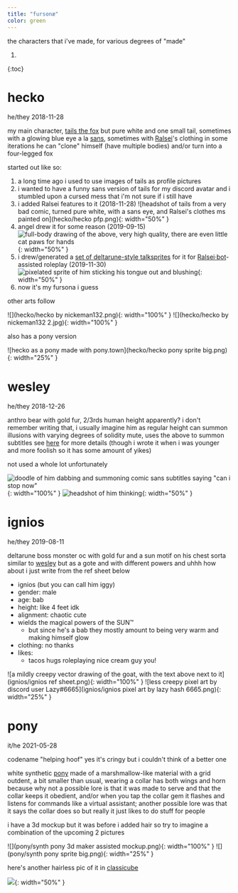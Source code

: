 ```yaml
---
title: "fursonæ"
color: green
---
```


the characters that i've made, for various degrees of "made"

1. 
{:toc}

# hecko
he/they
2018-11-28

my main character, [tails the fox](https://en.wikipedia.org/wiki/Tails_(character)) but pure white and one small tail, sometimes with a glowing blue eye a la [sans](https://undertale.fandom.com/wiki/Sans), sometimes with [Ralsei](https://deltarune.fandom.com/wiki/Ralsei)'s clothing
in some iterations he can "clone" himself (have multiple bodies) and/or turn into a four-legged fox

started out like so:
1. a long time ago i used to use images of tails as profile pictures
2. i wanted to have a funny sans version of tails for my discord avatar and i stumbled upon a cursed mess that i'm not sure if i still have
3. i added Ralsei features to it (2018-11-28)
  ![headshot of tails from a very bad comic, turned pure white, with a sans eye, and Ralsei's clothes ms painted on](hecko/hecko pfp.png){: width="50%" }
4. angel drew it for some reason (2019-09-15)
  ![full-body drawing of the above, very high quality, there are even little cat paws for hands](hecko/Untitled96_20190915093604_cropped.png){: width="50%" }
5. i drew/generated a [set of deltarune-style talksprites](https://github.com/Sobsz/heckosprites) for it for [Ralsei·bot](https://ralsei.chlod.net/)-assisted roleplay (2019-11-30)
	![pixelated sprite of him sticking his tongue out and blushing](hecko/dpb.png){: width="50%" }
6. now it's my fursona i guess

other arts follow

![](hecko/hecko by nickeman132.png){: width="100%" }
![](hecko/hecko by nickeman132 2.jpg){: width="100%" }

also has a pony version

![hecko as a pony made with pony.town](hecko/hecko pony sprite big.png){: width="25%" }

# wesley
he/they
2018-12-26

anthro bear with gold fur, 2/3rds human height apparently? i don't remember writing that, i usually imagine him as regular height
can summon illusions with varying degrees of solidity
mute, uses the above to summon subtitles
see [here](https://gist.github.com/Sobsz/38dc8aa415f53697ab04d4e9d2ffa0dd) for more details (though i wrote it when i was younger and more foolish so it has some amount of yikes)

not used a whole lot unfortunately

![doodle of him dabbing and summoning comic sans subtitles saying "can i stop now"](wesley/wesdab-final.png){: width="100%" }
![headshot of him thinking](wesley/wes_think.png){: width="50%" }

# ignios
he/they
2019-08-11

deltarune boss monster oc with gold fur and a sun motif on his chest
sorta similar to [wesley](#wesley) but as a gote and with different powers
and uhhh how about i just write from the ref sheet below
- ignios (but you can call him iggy)
- gender: male
- age: bab
- height: like 4 feet idk
- alignment: chaotic cute
- wields the magical powers of the SUN™
  - but since he's a bab they mostly amount to being very warm and making himself glow
- clothing: no thanks
- likes:
  - tacos
		hugs
		roleplaying
		nice cream guy
		you!

![a mildly creepy vector drawing of the goat, with the text above next to it](ignios/ignios ref sheet.png){: width="100%" }
![less creepy pixel art by discord user Lazy#6665](ignios/ignios pixel art by lazy hash 6665.png){: width="25%" }

# pony
it/he
2021-05-28

codename "helping hoof" yes it's cringy but i couldn't think of a better one

white synthetic [pony](https://en.wikipedia.org/wiki/My_Little_Pony:_Friendship_is_Magic) made of a marshmallow-like material with a grid outdent, a bit smaller than usual, wearing a collar
has both wings and horn because why not
a possible lore is that it was made to serve and that the collar keeps it obedient, and/or when you tap the collar gem it flashes and listens for commands like a virtual assistant; another possible lore was that it says the collar does so but really it just likes to do stuff for people

i have a 3d mockup but it was before i added hair so try to imagine a combination of the upcoming 2 pictures

![](pony/synth pony 3d maker assisted mockup.png){: width="100%" }
![](pony/synth pony sprite big.png){: width="25%" }

here's another hairless pic of it in [classicube](https://classicube.net/)

![](pony/ClassiCube_xxO6i7Z6me.png){: width="50%" }
